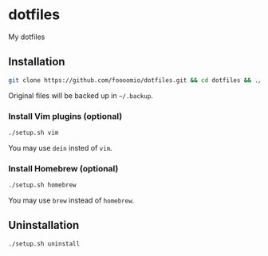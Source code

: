 # dotfiles
My dotfiles

## Installation
```bash
git clone https://github.com/foooomio/dotfiles.git && cd dotfiles && ./setup.sh
```
Original files will be backed up in `~/.backup`.

### Install Vim plugins (optional)
```bash
./setup.sh vim
```
You may use `dein` insted of `vim`.

### Install Homebrew (optional)
```bash
./setup.sh homebrew
```
You may use `brew` instead of `homebrew`.

## Uninstallation
```bash
./setup.sh uninstall
```

